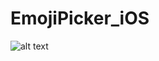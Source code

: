 # EmojiPicker_iOS

![alt text](https://github.com/[rishabhb5]/[EmojiPicker_iOS]/blob/[v1.0]/app.jpg?raw=true)
